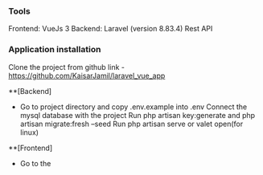 ### Tools
Frontend: VueJs 3
Backend: Laravel (version 8.83.4)
Rest API

### Application installation
Clone the project from github link - https://github.com/KaisarJamil/laravel_vue_app

**[Backend]
- Go to project directory and copy .env.example into .env
Connect the mysql database with the project
Run php artisan key:generate and php artisan migrate:fresh –seed
Run php artisan serve or valet open(for linux)

**[Frontend]
- Go to the

